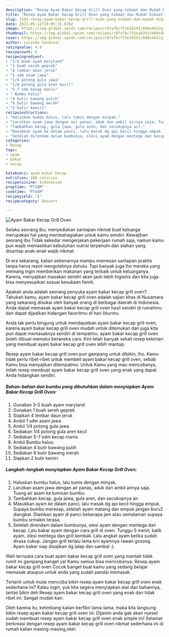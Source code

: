 ```yaml
---
description: "Resep Ayam Bakar Kecap Grill Oven yang nikmat dan Mudah Dibuat"
title: "Resep Ayam Bakar Kecap Grill Oven yang nikmat dan Mudah Dibuat"
slug: 1103-resep-ayam-bakar-kecap-grill-oven-yang-nikmat-dan-mudah-dibuat
date: 2021-05-12T20:05:15.678Z
image: https://img-global.cpcdn.com/recipes/c97a7bc753e10291/680x482cq70/ayam-bakar-kecap-grill-oven-foto-resep-utama.jpg
thumbnail: https://img-global.cpcdn.com/recipes/c97a7bc753e10291/680x482cq70/ayam-bakar-kecap-grill-oven-foto-resep-utama.jpg
cover: https://img-global.cpcdn.com/recipes/c97a7bc753e10291/680x482cq70/ayam-bakar-kecap-grill-oven-foto-resep-utama.jpg
author: Lucinda Sandoval
ratingvalue: 4.9
reviewcount: 6
recipeingredient:
- "3-5 buah ayam maryland"
- "1 buah sereh geprek"
- "4 lembar daun jeruk"
- "1 sdm asam jawa"
- "1/4 potong gula jawa"
- "1/4 potong gula aren kecil"
- "5-7 sdm kecap manis"
- " Bumbu halus"
- "4 butir bawang putih"
- "6 butir bawang merah"
- "2 butir kemiri"
recipeinstructions:
- "Haluskan bumbu halus, lalu tumis dengan minyak."
- "Larutkan asam jawa dengan air panas, aduk dan ambil airnya saja. Tuang air asam ke tumisan bumbu."
- "Tambahkan kecap, gula jawa, gula aren, dan secukupnya air."
- "Masukkan ayam ke dalam panci, lalu masak dg api kecil hingga empuk. Supaya bumbu meresap, setelah ayam matang dan empuk jangan buru2 diangkat. Diamkan ayam di panci beberapa jam atau semalaman supaya bumbu srmakin terasa."
- "Setelah direndam dalam bumbunya, olesi ayam dengan mentega dan kecap. Lalu bakar ayam dengan cara grill di oven. Tunggu 5 menit, balik ayam, olesi mentega dan grill kembali. Lalu angkat ayam ketika sudah dirasa cukup. Jangan grill terlalu lama krn ayamnya rawan gosong. Ayam bakar siap disajikan dg lalap dan sambal :)."
categories:
- Resep
tags:
- ayam
- bakar
- kecap

katakunci: ayam bakar kecap 
nutrition: 288 calories
recipecuisine: Indonesian
preptime: "PT18M"
cooktime: "PT44M"
recipeyield: "2"
recipecategory: Dessert

---
```



![Ayam Bakar Kecap Grill Oven](https://img-global.cpcdn.com/recipes/c97a7bc753e10291/680x482cq70/ayam-bakar-kecap-grill-oven-foto-resep-utama.jpg)

Selaku seorang ibu, menyediakan santapan nikmat buat keluarga merupakan hal yang membahagiakan untuk kamu sendiri. Kewajiban seorang ibu Tidak sekedar mengerjakan pekerjaan rumah saja, namun kamu pun wajib memastikan kebutuhan nutrisi terpenuhi dan olahan yang disantap anak-anak wajib nikmat.

Di era  sekarang, kalian sebenarnya mampu memesan santapan praktis tanpa harus repot mengolahnya dahulu. Tapi banyak juga lho mereka yang memang ingin memberikan makanan yang terbaik untuk keluarganya. Karena, menyajikan masakan sendiri akan jauh lebih higienis dan kita juga bisa menyesuaikan sesuai kesukaan famili. 



Apakah anda adalah seorang penyuka ayam bakar kecap grill oven?. Tahukah kamu, ayam bakar kecap grill oven adalah sajian khas di Nusantara yang sekarang disukai oleh banyak orang di berbagai daerah di Indonesia. Anda dapat memasak ayam bakar kecap grill oven hasil sendiri di rumahmu dan dapat dijadikan hidangan favoritmu di hari liburmu.

Anda tak perlu bingung untuk mendapatkan ayam bakar kecap grill oven, karena ayam bakar kecap grill oven mudah untuk ditemukan dan juga kita pun dapat memasaknya sendiri di tempatmu. ayam bakar kecap grill oven boleh dibuat memalui beraneka cara. Kini telah banyak sekali resep kekinian yang membuat ayam bakar kecap grill oven lebih mantap.

Resep ayam bakar kecap grill oven pun gampang untuk dibikin, lho. Kamu tidak perlu ribet-ribet untuk membeli ayam bakar kecap grill oven, sebab Kamu bisa menyajikan ditempatmu. Untuk Kamu yang mau mencobanya, inilah resep membuat ayam bakar kecap grill oven yang enak yang dapat Anda hidangkan sendiri.

<!--inarticleads1-->

##### Bahan-bahan dan bumbu yang dibutuhkan dalam menyiapkan Ayam Bakar Kecap Grill Oven:

1. Gunakan 3-5 buah ayam maryland
1. Gunakan 1 buah sereh geprek
1. Siapkan 4 lembar daun jeruk
1. Ambil 1 sdm asam jawa
1. Ambil 1/4 potong gula jawa
1. Sediakan 1/4 potong gula aren kecil
1. Sediakan 5-7 sdm kecap manis
1. Ambil  Bumbu halus:
1. Sediakan 4 butir bawang putih
1. Sediakan 6 butir bawang merah
1. Siapkan 2 butir kemiri




<!--inarticleads2-->

##### Langkah-langkah menyiapkan Ayam Bakar Kecap Grill Oven:

1. Haluskan bumbu halus, lalu tumis dengan minyak.
1. Larutkan asam jawa dengan air panas, aduk dan ambil airnya saja. Tuang air asam ke tumisan bumbu.
1. Tambahkan kecap, gula jawa, gula aren, dan secukupnya air.
1. Masukkan ayam ke dalam panci, lalu masak dg api kecil hingga empuk. Supaya bumbu meresap, setelah ayam matang dan empuk jangan buru2 diangkat. Diamkan ayam di panci beberapa jam atau semalaman supaya bumbu srmakin terasa.
1. Setelah direndam dalam bumbunya, olesi ayam dengan mentega dan kecap. Lalu bakar ayam dengan cara grill di oven. Tunggu 5 menit, balik ayam, olesi mentega dan grill kembali. Lalu angkat ayam ketika sudah dirasa cukup. Jangan grill terlalu lama krn ayamnya rawan gosong. Ayam bakar siap disajikan dg lalap dan sambal :).




Wah ternyata cara buat ayam bakar kecap grill oven yang mantab tidak rumit ini gampang banget ya! Kamu semua bisa mencobanya. Resep ayam bakar kecap grill oven Cocok banget buat kamu yang sedang belajar memasak ataupun untuk anda yang sudah pandai memasak.

Tertarik untuk mulai mencoba bikin resep ayam bakar kecap grill oven enak sederhana ini? Kalau ingin, yuk kita segera menyiapkan alat dan bahannya, lantas bikin deh Resep ayam bakar kecap grill oven yang enak dan tidak ribet ini. Sangat mudah kan. 

Oleh karena itu, ketimbang kalian berfikir lama-lama, maka kita langsung bikin resep ayam bakar kecap grill oven ini. Dijamin anda gak akan nyesel sudah membuat resep ayam bakar kecap grill oven enak simple ini! Selamat berkreasi dengan resep ayam bakar kecap grill oven nikmat sederhana ini di rumah kalian masing-masing,oke!.

